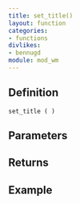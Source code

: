 ```yaml
---
title: set_title()
layout: function
categories:
- functions
divlikes:
- bennugd
module: mod_wm
---
```


## Definition

    set_title ( )

## Parameters

## Returns

## Example
